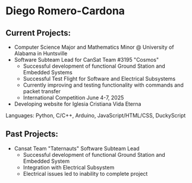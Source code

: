 # Diego Romero-Cardona

## Current Projects:
- Computer Science Major and Mathematics Minor @ University of Alabama in Huntsville
- Software Subteam Lead for CanSat Team #3195 "Cosmos"
  - Successful development of functional Ground Station and Embedded Systems
  - Successful Test Flight for Software and Electrical Subsystems
  - Currently improving and testing functionality with commands and packet transfer
  - International Competition June 4-7, 2025
- Developing website for Iglesia Cristiana Vida Eterna

Languages: Python, C/C++, Arduino, JavaScript/HTML/CSS, DuckyScript

## Past Projects:
- Cansat Team "Taternauts" Software Subteam Lead
   - Successful development of functional Ground Station and Embedded System
   - Integration with Electrical Subsystem
   - Electrical issues led to inability to complete project
